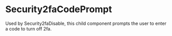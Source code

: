 Security2faCodePrompt
======

Used by Security2faDisable, this child component prompts the user to enter
a code to turn off 2fa.
